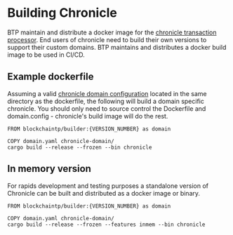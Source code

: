 
# Building Chronicle

BTP maintain and distribute a docker image for the [chronicle transaction processor](./chronicle_architecture.md#transaction-processor). End users of chronicle need to build their own versions to support their custom domains. BTP maintains and distributes a docker build image to be used in CI/CD.

## Example dockerfile

Assuming a valid [chronicle domain configuration](./domain_modelling.md) located in the same directory as the dockerfile, the following will build a domain specific chronicle. You should only need to source control the Dockerfile and domain.config - chronicle's build image will do the rest.

``` docker
FROM blockchaintp/builder:{VERSION_NUMBER} as domain

COPY domain.yaml chronicle-domain/
cargo build --release --frozen --bin chronicle

```

## In memory version

For rapids development and testing purposes a standalone version of Chronicle can be built and distributed as a docker image or binary.

``` docker
FROM blockchaintp/builder:{VERSION_NUMBER} as domain

COPY domain.yaml chronicle-domain/
cargo build --release --frozen --features inmem --bin chronicle

```
